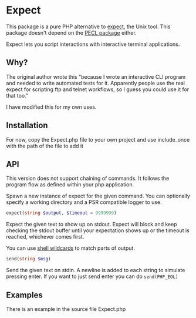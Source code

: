 # Expect

This package is a pure PHP alternative to [expect](https://en.wikipedia.org/wiki/Expect), the Unix tool.  This package doesn't depend on the [PECL package](https://pecl.php.net/package/expect) either.

Expect lets you script interactions with interactive terminal applications.

## Why?

The original author wrote this "because I wrote an interactive CLI program and needed to write automated tests for it.  Apparently people use the real expect for scripting ftp and telnet workflows, so I guess you could use it for that too."

I have modified this for my own uses.

## Installation

For now, copy the Expect.php file to your own project and use include_once with the path of the file to add it

## API

This version does not support chaining of commands. It follows the program flow as defined within your php application.


Spawn a new instance of expect for the given command. You can optionally specify a working directory and a PSR compatible logger to use.

```php
expect(string $output, $timeout = 9999999)
```

Expect the given text to show up on stdout.  Expect will block and keep checking the stdout buffer until your expectation shows up or the timeout is reached, whichever comes first.

You can use [shell wildcards](http://tldp.org/LDP/GNU-Linux-Tools-Summary/html/x11655.htm) to match parts of output.

```php
send(string $msg)
```

Send the given text on stdin.  A newline is added to each string to simulate pressing enter.  If you want to just send enter you can do `send(PHP_EOL)`

## Examples

There is an example in the source file Expect.php
